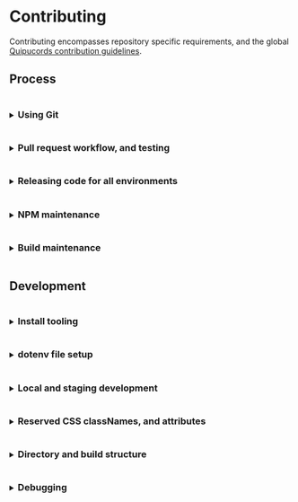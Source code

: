 # Contributing
Contributing encompasses repository specific requirements, and the global [Quipucords contribution guidelines](https://github.com/quipucords/quipucords/blob/main/CONTRIBUTING.md).

## Process
<details>
<summary><h3 style="display: inline-block">Using Git</h3></summary>

Quipucords-UI makes use of
- Both branch work inside the main repository and GitHub's fork and pull workflow
- A linear commit process and rebasing.

#### Branch syncing
Linear commit history for Quipucords-UI simplifies understanding and syncing changes across branches. Do not use merge commits. Always use fast-forward rebase.

New changes must be made in a branch and be submitted via GitHub pull requests. PRs should target merging to `main`.

</details>

<details>
<summary><h3 style="display: inline-block">Pull request workflow, and testing</h3></summary>

#### Setting up a pull request
When multiple developers are contributing features, development pull requests (PRs) should be opened against the `main` branch.

> If your pull request work contains any of the following warning signs
>  - out of sync commits (is not rebased against the `base branch`)
>  - poorly structured commits and messages
>  - any one commit relies on other commits to work at all, in the same pull request
>  - dramatic file restructures that attempt complex behavior
>  - missing, relaxed, or removed unit tests
>  - dramatic unit test snapshot updates
>  - affects any file not directly associated with the issue being resolved
>  - affects "many" files
>
> You may be encouraged to restructure your commits to help in review.

#### Pull request commits, messaging

Your pull request should contain Git commit messaging that follows the use of [conventional commit types](https://www.conventionalcommits.org/)
to provide consistent history and help generate [CHANGELOG.md](./CHANGELOG.md) updates.

Commit messages follow three basic guidelines
- No more than `65` characters for the first line
- If your pull request has more than a single commit it is recommended, for notes and tracking, you include the pull request number in your message using the below format. This additional copy is not counted towards the `65` character limit.
  ```
  [message] (#1234)
  ```

  You can also include the pull request number on a single commit, but
  GitHub will automatically apply the pull request number when the
  `squash` button is used on a pull request.

- Commit message formats follow the structure
  ```
  <type>(<scope>): <issue number><description>
  ```
  Where
  - Type = the type of work the commit resolves.
    - Basic types include `feat` (feature), `fix`, `chore`, `build`.
    - See [conventional commit types](https://www.conventionalcommits.org/) for additional types.
  - Scope = **optional** area of code affected.
    - Can be a directory, filenames, or a generalized type
    - Does not have to encompass all file names affected
  - Issue number = the Jira issue number
    - Currently, the prefix `ds-[issue number]` can be used in place of `discovery-[issue number]`
  - Description = what the commit work encompasses. You can expand your description in the commit message body

  Example
  ```
  feat(scans): ds-123 activate foo against bar
  ```
> Not all commits need an issue number. But it is encouraged you attempt to associate
> a commit with an issue for tracking. In a scenario where no issue is available
> exceptions can be made for `fix`, `chore`, and `build`. But this is for tracking and
> can benefit followup development efforts.

#### Pull request test failures
Creating a pull request activates multiple checks through GitHub actions. [These actions can be located
here](./.github/workflows/)

> To resolve failures for any GitHub actions make sure you first review the results of the test by
> clicking the `checks` tab on the related pull request.
>
> Caching for GitHub actions and NPM packages is active. This caching allows subsequent pull request
> updates to avoid reinstalling npm dependencies.
>
> Occasionally test failures can occur after recent NPM package updates either in the pull request
> itself or in a prior commit to the pull request. The most common reason for this failure presents when
> a NPM package has changed its support for different versions of NodeJS.
>
> If test failures are happening shortly after a NPM package update you may need to clear the
> GitHub actions cache and restart the related tests.

##### Audit failures
Quipucords UI utilizes a unique script to highlight priority NPM audit alerts on production level packages. Below is a path based on past instances of this check failing.

The process for a security when the NPM package is maintained
1. Determine what the security alert is regarding.
   - It's a false positive OR legitimate... both processes are the same
      - There are times when facets of packages get an alert but the end compiled result doesn't actually get exposed in production. This can be ignored to a degree, but...
      - First, attempt to reset the `package-lock.json`. Doing this will auto-magically `patch` dependencies based on the use of `^`. Follow these steps
        1. simply deleting the lockfile
        1. using the correct version of NodeJS, look at the `engine` requirement in [`package.json`](./package.json) if you're unsure
        1. then running `$ npm install` again
        1. confirm the lockfile actually patched questionable `prod deps` by running `$ npm audit`.
           - if the audit check is still firing then there's no need to check/commit the lockfile back in, skip the last step
           - look for updated major and minor package updates with a fallback towards, making a contribution for the resource to help resolve your issue (just remember different teams different schedules), replacing the package, or copying/writing your own replacement (just because you copy it, that doesn't mean the security issue goes away)
        1. check/commit the updated lockfile back in 
      - Finally, as mentioned above you may need to consider alternatives if you were unable to resolve the audit. Alternatives include in no specific order or preference
         - You may consider relaxing the audit check
         - Making a contribution to the package
         - Finding an alternative package
         - Maintaining the code yourself


The process for a security when the NPM package is NOT maintained
1. Run through the exact same process as noted underneath the `maintained packages` list
2. Replace the package as soon as possible.
   - The patch process noted above will only work for so long until it doesn't
   - The package won't randomly break beyond the addition of the security audit
   - The team has an issue they need to resolve instead of waiting


</details>

<details>
<summary><h3 style="display: inline-block">Releasing code for all environments</h3></summary>

quipucords-ui uses GitHub releases, and our GitHub automation automatically builds and attaches artifacts to a release once its tag is created. See [integration.yml](https://github.com/quipucords/quipucords-ui/blob/main/.github/workflows/integration.yml) for implementation details and [Build workflow](https://github.com/quipucords/quipucords-ui/actions/workflows/integration.yml?query=event%3Apush) for the history of workflow runs.

#### Release artifacts
To create a new release, use `npm` to update version details, and open a PR to merge those changes to `main` using the following process.

1. Within the repo, confirm you're on a new branch from the latest `main` updates, and use `npm` to update the version:
   ```
   $ npm install                                # to ensure that packages are installed
   $ npm run release -- --dry-run               # to review the changes before committing them
   $ npm run release                            # to generate and commit the changes
   ```

   > If you disagree with automatic generated version number, you may override it with the > optional `--override` argument:
   > ```
   > $ npm run release -- --override X.X.X
   > ```
2. You still need to confirm you now have a release commit with the format `chore(release): X.X.X` that includes changes to:
   - [`package.json`](./package.json)
   - [`package-lock.json`](./package-lock.json)
   - [`CHANGELOG.md`](./CHANGELOG.md)

   If there are issues with the file updates, squash or amend any fixes into the single `chore(release): X.X.X` commit.
3. Then push the **SINGLE** commit and open a PR in GitHub for your branch to merge into `main`. Get necessary approvals, and merge.
   
   > The git hash for the linking inside CHANGELOG.md does NOT require the git hash of the release commit.
4. Using the [GitHub releases page](https://github.com/RedHatInsights/quipucords-ui/releases):
   1. Draft a new release from `main`, and confirm it references your latest `chore(release): X.X.X` commit hash.
   2. Create the new tag using the **SAME** semver version created by the release commit, i.e. `X.X.X`.

   > To avoid issues with inconsistent tags, please use the GitHub releases interface,
   > instead of manually creating release tags using `git`.

</details>

<details>
<summary><h3 style="display: inline-block">NPM maintenance</h3></summary>

#### Cycle for updating NPMs
Our schedule for updating NPMs
- dependabot running multiple times a month on minor and patch level packages that typically only require testing confirmation to pass
- dependabot running multiple times a month on major level packages that require an in-depth review

##### Manual NPM updates
> It is **highly discouraged** that you rely on updating ANY `lock` file ONLY recommendations. This creates long-term issues when NPM references in `package.json` potentially require specific
> dependencies, or have built around specific package functionality that could be inadvertently altered by updating a dependencies' dependency. `lock` file
> updates should only be leveraged under certain conditions.

This is the slowest part of package updates. If any packages are skipped during the "basic" and "core" automation runs. Those packages will need to be updated manually.
1. Clone the repository locally, or bring your fork up-to-date with the development branch. [Make sure development tooling is installed](#install-tooling).
1. Remove/delete the `node_modules` directory (there may be differences between branches that create package alterations)
1. Run
   ```
   $ npm install
   ```
   To re-install the baseline packages.
1. Start working your way down the list of `dependencies` and `devDependencies` in [`package.json`](./package.json). It is normal to start on the `dev-dependencies` since the related NPMs support build process updates at more consistent intervals without breaking the application.
   > Some text editors fill in the next available NPM package version when you go to modify the package version. If this isn't available you can always use [NPM directly](https://www.npmjs.com/)... start searching =).
1. After each package version update in [`package.json`](./package.json) you'll run the following scripts
  - `$ npm test`, if it fails you'll need to do one, two, or all of the following 
     - edit files for related linting and/or type errors 
     - run `$ npm run test:dev` and update the related unit tests
     - run `$ npm run test:integration-dev` and update the related tests
  - `$ npm start`, confirm that local run is still accessible and that no design alterations have happened. Fix accordingly.
1. If the package is now working commit the change and move on to the next package.
  - If the package fails, or you want to skip the update, take the minimally easy path and remove/delete `node_modules` then rollback `package-lock.json` **BEFORE** you run the next package update.
> There are alternatives to resetting `node_modules`, we're providing the most direct path.
>
> Not updating a package is not the end-of-the-world. A package is not going to randomly break because you haven't updated to the latest version.

> Security warnings on NPM packages should be reviewed on a "per-alert basis" since **they generally do not make a distinction between build resources and what is within the applications compiled output**. Blindly following a security
> update recommendation is not always the optimal path.

</details>

<details>
<summary><h3 style="display: inline-block">Build maintenance</h3></summary>

- Webpack configuration. The build uses configuration combined with NPM scripts found in [`package.json`](./package.json).
  - Webpack build files
    - [`./config`](./config)
    - [`./scripts/post.sh`](./scripts/post.sh)
    - [`./scripts/pre.sh`](./scripts/pre.sh)
- Scripts for servers
   - [`apiDev.js`](./scripts/apiDev.js) - A Swagger/OpenAPI spec mock tool. Version limited. If a migration to the next OpenAPI spec is needed this tool needs to be updated, replaced, or removed
   - [`apiStage.js`](./scripts/apiStage.js) - A podman based local run
- GitHub Actions
  - Action files
    - [`./.github/workflows`](.github/workflows)
  - Related script files
    - [`./.scripts/actions.commit.js`](./scripts/actions.commit.js)

#### Webpack
The build utilizes a `Webpack` wrapper package called [`weldable`](https://www.npmjs.com/package/weldable). This package consolidates the package installs needed to compile output to save time and effort.

[`weldable`](https://www.npmjs.com/package/weldable) can be removed and replaced with the direct NPM packages if necessary.

##### Remove weldable
To remove
1. run the npm script `$ npm run build:eject`

This will output
- An updated `package.json`.
   - the `weldable` package reference in your `dependencies` will still need to be removed
   - A consolidated webpack configuration file. This may still need to be moved to the desired location.
   - And NPM script updates that reference the consolidated webpack configuration file. If the webpack file is moved these scripts will need to be updated.

If you change your mind, simply delete the updates and [`weldable`](https://www.npmjs.com/package/weldable) should remain in place.

> It's important to note that `weldable` is currently being used under "production" dependencies in `package.json`. If 
> `weldable` is removed you'll need to determine which packages need to be relocated from `dev-dependencies` to "production" level dependencies
</details>

## Development
<details>
<summary><h3 style="display: inline-block">Install tooling</h3></summary>

Before developing you'll need to install:
* [NodeJS and NPM](https://nodejs.org/)
  * Yarn install is now discouraged. There are dependency install issues with Yarn `1.x.x` versions.
* [podman desktop](https://podman-desktop.io/)

#### OS support
The tooling is `Mac OS` centered.

While some aspects of the tooling have been expanded for Linux there may still be issues. It is encouraged that OS tooling
changes are contributed back while maintaining existing `Mac OS` functionality.

If you are unable to test additional OS support it is imperative that code reviews take place before integrating/merging build changes.

#### NodeJS and NPM
The build attempts to align to the current NodeJS LTS version. It is possible to test future versions of NodeJS LTS. See CI Testing for more detail.

NPM is automatically packaged with your NodeJS install.
</details>

<details>
<summary><h3 style="display: inline-block">dotenv file setup</h3></summary>

"dotenv" files contain shared configuration settings across the Quipucords-UI code and build structure. These settings are imported through [helpers](./src/common/helpers.js), or through other various `process.env.[dotenv parameter names]` within the code or build.

#### Advanced dotenv files
The dotenv files are structured to cascade each additional dotenv file settings from a root `.env` file.
```
 .env = base dotenv file settings
 .env.local = a gitignored file to allow local settings overrides
 .env -> .env.development = local run development settings that enhances the base .env settings file
 .env -> .env.staging = local run staging settings that enhances the base .env settings file
 .env -> .env.production = build modifications associated with all environments
 .env -> .env.production.local = a gitignored, dynamically generated build modifications associated with all environments
 .env -> .env.test = testing framework settings that enhances the base .env settings file
```

##### Current directly available _build_ dotenv parameters

> Technically all dotenv parameters come across as strings when imported through `process.env`. It is important to cast them accordingly if "type" is required.

| dotenv parameter                                      | definition                                                                                                                |
|-------------------------------------------------------|---------------------------------------------------------------------------------------------------------------------------|
| HTML_INDEX_DIR                                        | A relative path string reference used by the webpack build to reference where the HTML index file is located              |
| STATIC_DIR                                            | A relative path string reference used by the webpack build to reference where static resource files are located           |
| DIST_DIR                                              | A relative path string reference used by the webpack build to reference where webpack should place it's compiled output   |
| REACT_APP_UI_VERSION                                  | A dynamic string reference to the build populated package.json version reference                                          |
| REACT_APP_UI_NAME                                     | A static string reference similar to the application name                                                                 |
| REACT_APP_UI_SHORT_NAME                               | A static string reference to a shortened display version of the application name                                          |
| REACT_APP_UI_BRAND_NAME                               | A static string reference similar to the official application name                                                        |
| REACT_APP_UI_BRAND_SHORT_NAME                         | A static string reference to a shortened official display version of the application name                                 |
| REACT_APP_UI_BRAND                                    | A dynamic boolean reference used in building the official brand version of Quipucords-UI                                  |
| REACT_APP_TEMPLATE_UI_NAME                            | A dynamic string reference used in building the official brand version of Quipucords-UI. Applies the HTML title attribute |
| REACT_APP_AUTH_COOKIE                                 | A static string reference to the UI/application authentication cookie name                                                |
| REACT_APP_AUTH_COOKIE_EXPIRES                         | A static number reference to the UI/application authentication cookie expiration in day (24 hour) increments              |
| ~~REACT_APP_AJAX_TIMEOUT~~                            | A legacy parameter. A static number associated with the milliseconds ALL AJAX/XHR/Fetch calls timeout.                    |
| REACT_APP_POLL_INTERVAL                               | A static number reference to the milliseconds used in view polling                                                        |
| REACT_APP_CONFIG_SERVICE_LOCALES_DEFAULT_LNG          | A static string reference to the UI/application default locale language                                                   |
| ~~REACT_APP_CONFIG_SERVICE_LOCALES_DEFAULT_LNG_DESC~~ | A legacy parameter. A static string reference to the UI/application default locale language                               |
| REACT_APP_CONFIG_SERVICE_LOCALES                      | A static string reference to a JSON resource for available UI/application locales                                         |
| REACT_APP_CONFIG_SERVICE_LOCALES_PATH                 | A static string reference to the JSON resources for available UI/application locale strings                               |
| ~~REACT_APP_CONFIG_SERVICE_LOCALES_EXPIRE~~           | A legacy parameter. A static number reference to the milliseconds the UI/application locale strings/files expire          |
| REACT_APP_CREDENTIALS_SERVICE                         | A static string reference to the API spec                                                                                 |
| REACT_APP_CREDENTIALS_SERVICE_BULK_DELETE             | A static string reference to the API spec                                                                                 |
| REACT_APP_FACTS_SERVICE                               | A static string reference to the API spec                                                                                 |
| REACT_APP_REPORTS_SERVICE                             | A static string reference to the API spec                                                                                 |
| ~~REACT_APP_REPORTS_SERVICE_DETAILS~~                 | A legacy parameter. A static string reference to the API spec                                                             |
| ~~REACT_APP_REPORTS_SERVICE_DEPLOYMENTS~~             | A legacy parameter. A static string reference to the API spec                                                             |
| ~~REACT_APP_REPORTS_SERVICE_MERGE~~                   | A legacy parameter. A static string reference to the API spec                                                             |
| REACT_APP_SCANS_SERVICE                               | A static string reference to the API spec                                                                                 |
| REACT_APP_SCANS_SERVICE_BULK_DELETE                   | A static string reference to the API spec                                                                                 |
| ~~REACT_APP_SCAN_JOBS_SERVICE_START_GET~~             | A legacy parameter. A static string reference to the API spec                                                             |
| REACT_APP_SCAN_JOBS_SERVICE                           | A static string reference to the API spec                                                                                 |
| ~~REACT_APP_SCAN_JOBS_SERVICE_CONNECTION~~            | A legacy parameter. A static string reference to the API spec                                                             |
| ~~REACT_APP_SCAN_JOBS_SERVICE_INSPECTION~~            | A legacy parameter. A static string reference to the API spec                                                             |
| ~~REACT_APP_SCAN_JOBS_SERVICE_CANCEL~~                | A legacy parameter. A static string reference to the API spec                                                             |
| ~~REACT_APP_SCAN_JOBS_SERVICE_MERGE~~                 | A legacy parameter. A static string reference to the API spec                                                             |
| REACT_APP_SOURCES_SERVICE                             | A static string reference to the API spec                                                                                 |
| REACT_APP_SOURCES_SERVICE_BULK_DELETE                 | A static string reference to the API spec                                                                                 |
| REACT_APP_USER_SERVICE_AUTH_TOKEN                     | A static string reference to the API spec                                                                                 |
| REACT_APP_USER_SERVICE_CURRENT                        | A static string reference to the API spec                                                                                 |
| REACT_APP_USER_SERVICE_LOGOUT                         | A static string reference to the API spec                                                                                 |
| REACT_APP_STATUS_SERVICE                              | A static string reference to the API spec                                                                                 |


</details>

<details>
<summary><h3 style="display: inline-block">Local and staging development</h3></summary>

#### Start writing code with local run
This is a local run designed to function with minimal resources and a mock API.

> There may be limitations to running this emulated API. Check with the team to understand any current limitations.

1. Confirm you've installed all recommended tooling
1. Confirm the repository name has no blank spaces in it. If it does replace that blank with a dash or underscore, the container tooling may have issues with unescaped parameter strings.
1. Confirm you've installed resources through npm
1. Open a couple of instances of Terminal and run...
   ```
   $ npm start
   ```
   and, optionally,
   ```
   $ npm run test:dev
   ```
1. Make sure your browser opened around the domain `https://localhost:3000/`
1. Start developing...

#### Start writing code with staging
This is an authenticated local run that has the ability to run against a containerized API.

> There may be limitations to running this emulated API. Check with the team to understand any current limitations.

1. Confirm you've installed all recommended tooling
1. Confirm the repository name has no blank spaces in it. If it does replace that blank with a dash or underscore, the container tooling may have issues with unescaped parameter strings.
1. Confirm you've installed resources through npm
1. Make sure podman desktop is running
1. Open a couple of instances of Terminal and run...
    ```
    $ npm run start:stage
    ```
   and, optionally,
    ```
    $ npm run test:dev
    ```
1. Make sure you open your browser around the domain `https://localhost:3000/`. Loading can take up to and beyond a minute to download necessary resources.
   > You may have to scroll, but the terminal output will have some available domains for you to pick from.
1. Log in. (You'll need mock credentials, reach out to the development team if you're unsure)
1. Start developing...

</details>


<details>
<summary><h3 style="display: inline-block">Reserved CSS classNames, and attributes</h3></summary>

#### Reserved testing attributes
This project makes use of reserved DOM attributes and string identifiers used by the testing team.
> Updating elements with these attributes, or settings, should be done with the knowledge "you are affecting" the testing team's ability to test.
> And it is recommended you coordinate with the testing team before altering these attributes, settings.

1. Attribute `data-ouia-component-id`, or `ouiaId` attributes
   - this is the preferred way of identifying elements for the testing team
   - Most of the time, React prop is `ouiaId`. Some PatternFly elements don't support it, in which case you can use standard DOM prop `data-ouia-component-id`, `name` or `id`, or consult with the testing team for the preferred alternative.
   - Use `ouiaId` even if it seems to duplicate value of `name` or another attribute.
   - See [PatternFly documentation on OUIA](https://www.patternfly.org/developer-resources/open-ui-automation/).

</details>

<details>
<summary><h3 style="display: inline-block">Directory and build structure</h3></summary>

This repository has interdependency on the [Quipucords repository](https://github.com/quipucords/quipucords).

#### Brand build
The brand build updates aspects of the application name across the React components and views, think Quipucords versus Discovery.
To handle a branded aspect of the build, instead of `$ npm run build` run
   ```
   $ npm run build:brand
   ```
</details>

<details>
<summary><h3 style="display: inline-block">Debugging</h3></summary>

#### Debugging development
You can apply overrides during local development by adding a `.env.local` (dotenv) file in the repository root directory.

Once you have made the dotenv file and/or changes, like the below "debug" flags, restart the project and the flags should be active.

*Any changes you make to the `.env.local` file should be ignored with `.gitignore`.*

#### Unit testing
To run the unit tests with a watch during development you'll need to open an additional terminal instance, then run
  ```
  $ npm run test:dev
  ```

##### Updating test snapshots
To update snapshots from the terminal run
  ```
  $ npm run test:dev
  ```

From there you'll be presented with a few choices, one of them is "update", you can then hit the "u" key. Once the update script has run you should see additional changed files within Git, make sure to commit them along with your changes or continuous integration testing will fail.

##### Checking code coverage
To check the coverage report from the terminal run
  ```
  $ npm run test
  ```

##### Code coverage failing to update?
If you're having trouble getting an accurate code coverage report, or it's failing to provide updated results (i.e. you renamed files) you can try running
  ```
  $ npm run test:clearCache
  ```

#### Integration-like testing
To run tests associated with checking build output run
   ```
   $ npm run build
   $ npm run test:integration
   ```

##### Updating integration-like test snapshots
To update snapshots from the terminal run
  ```
  $ npm run test:integration-dev
  ```
</details>
